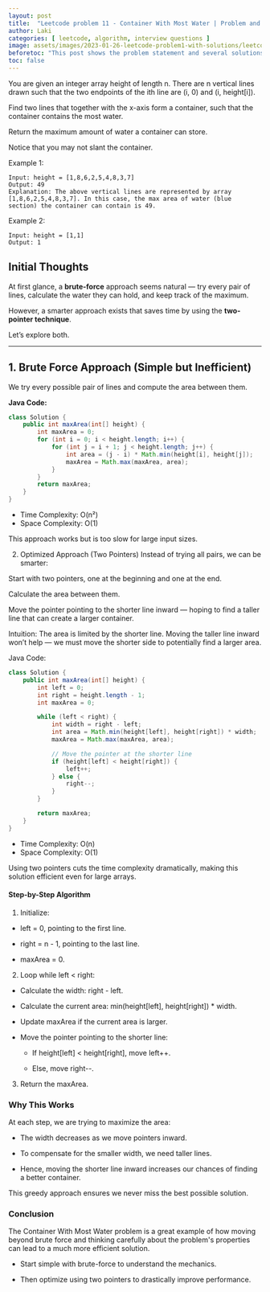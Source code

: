 ```yaml
---
layout: post
title:  "Leetcode problem 11 - Container With Most Water | Problem and solution"
author: Laki
categories: [ leetcode, algorithm, interview questions ]
image: assets/images/2023-01-26-leetcode-problem1-with-solutions/leetcode_meme1.png
beforetoc: "This post shows the problem statement and several solutions for leetcode Container With Most Water problem"
toc: false
---
```


You are given an integer array height of length n. There are n vertical lines drawn such that the two endpoints of the ith line are (i, 0) and (i, height[i]).

Find two lines that together with the x-axis form a container, such that the container contains the most water.

Return the maximum amount of water a container can store.

Notice that you may not slant the container.


Example 1:
```
Input: height = [1,8,6,2,5,4,8,3,7]
Output: 49
Explanation: The above vertical lines are represented by array [1,8,6,2,5,4,8,3,7]. In this case, the max area of water (blue section) the container can contain is 49.
```
Example 2:
```
Input: height = [1,1]
Output: 1
```

## Initial Thoughts

At first glance, a **brute-force** approach seems natural — try every pair of lines, calculate the water they can hold, and keep track of the maximum.

However, a smarter approach exists that saves time by using the **two-pointer technique**.

Let’s explore both.

---

## 1. Brute Force Approach (Simple but Inefficient)

We try every possible pair of lines and compute the area between them.

**Java Code:**
```java
class Solution {
    public int maxArea(int[] height) {
        int maxArea = 0;
        for (int i = 0; i < height.length; i++) {
            for (int j = i + 1; j < height.length; j++) {
                int area = (j - i) * Math.min(height[i], height[j]);
                maxArea = Math.max(maxArea, area);
            }
        }
        return maxArea;
    }
}
```
- Time Complexity: O(n²)
- Space Complexity: O(1)

This approach works but is too slow for large input sizes.

2. Optimized Approach (Two Pointers)
Instead of trying all pairs, we can be smarter:

Start with two pointers, one at the beginning and one at the end.

Calculate the area between them.

Move the pointer pointing to the shorter line inward — hoping to find a taller line that can create a larger container.

Intuition:
The area is limited by the shorter line. Moving the taller line inward won’t help — we must move the shorter side to potentially find a larger area.

Java Code:

```java
class Solution {
    public int maxArea(int[] height) {
        int left = 0;
        int right = height.length - 1;
        int maxArea = 0;

        while (left < right) {
            int width = right - left;
            int area = Math.min(height[left], height[right]) * width;
            maxArea = Math.max(maxArea, area);

            // Move the pointer at the shorter line
            if (height[left] < height[right]) {
                left++;
            } else {
                right--;
            }
        }

        return maxArea;
    }
}
```
- Time Complexity: O(n)
- Space Complexity: O(1)

Using two pointers cuts the time complexity dramatically, making this solution efficient even for large arrays.

#### Step-by-Step Algorithm
1. Initialize:

- left = 0, pointing to the first line.

- right = n - 1, pointing to the last line.

- maxArea = 0.

2. Loop while left < right:

- Calculate the width: right - left.

- Calculate the current area: min(height[left], height[right]) * width.

- Update maxArea if the current area is larger.

- Move the pointer pointing to the shorter line:

  - If height[left] < height[right], move left++.

  - Else, move right--.

3. Return the maxArea.

### Why This Works
At each step, we are trying to maximize the area:

- The width decreases as we move pointers inward.

- To compensate for the smaller width, we need taller lines.

- Hence, moving the shorter line inward increases our chances of finding a better container.

This greedy approach ensures we never miss the best possible solution.

### Conclusion
The Container With Most Water problem is a great example of how moving beyond brute force and thinking carefully about the problem's properties can lead to a much more efficient solution.

- Start simple with brute-force to understand the mechanics.

- Then optimize using two pointers to drastically improve performance.